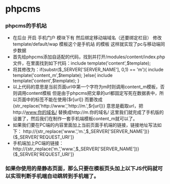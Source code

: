 # phpcms
### phpcms的手机站
- 在后台 开启 手机门户  模块下有  然后绑定移动端域名（还要绑定栏目）  修改 template/default/wap  模板这个是手机站 的模板   这样就实现了pc与移动端同步数据
- 首先给phpcms添加自适配的代码，找到并打开/modules/content/index.php文件，在里面找到如下代码：include template('content',$template);
- 将其修改为：if(substr($_SERVER['SERVER_NAME'], 0,1) == 'm'){
	 include template('content_m',$template);
	 }else{
	 include template('content',$template);
	 }
-  以上代码的意思是当前页面url中第一个字符为m时则调用content_m模板，否则调用content模板
  但是由于phpcms把文章的url都固定写死在数据表中，所以页面中的标签不能在使用{$r[url]}
  而要改成{str_replace('http://www.','http://m.',$r[url])}
  意思是截取url，把http://www.你的域名/ 替换成http://m.你的域名/
  这里我们就完成了手机版的设置了，然后我们在制作一套手机端模板content_m就可以了。
- 如果我们要在PC端的内容里面加上当前页面手机端的链接，链接地址写法如下：
  http://{str_replace('www.','m.',$_SERVER['SERVER_NAME'])}{$_SERVER['REQUEST_URI']}
- 手机端加上PC端的链接：
 http://{str_replace('m.','www.',$_SERVER['SERVER_NAME'])}{$_SERVER['REQUEST_URI']}
 
### 如果你使用的是静态页面，那么只要在模板页头加上以下JS代码就可以实现判断手机端自动跳转到手机端了。
<script type="text/javascript">
	 function browserRedirect() {
	 var sUserAgent = navigator.userAgent.toLowerCase();
	 var bIsIpad = sUserAgent.match(/ipad/i) == "ipad";
	 var bIsIphoneOs = sUserAgent.match(/iphone os/i) == "iphone os";
	 var bIsMidp = sUserAgent.match(/midp/i) == "midp";
	 var bIsUc7 = sUserAgent.match(/rv:1.2.3.4/i) == "rv:1.2.3.4";
	 var bIsUc = sUserAgent.match(/ucweb/i) == "ucweb";
	 var bIsAndroid = sUserAgent.match(/android/i) == "android";
	 var bIsCE = sUserAgent.match(/windows ce/i) == "windows ce";
	 var bIsWM = sUserAgent.match(/windows mobile/i) == "windows mobile";
	 if (bIsIpad || bIsIphoneOs || bIsMidp || bIsUc7 || bIsUc || bIsAndroid || bIsCE || bIsWM) {
	 {if $catid=='' and $id==''}
	 window.location.href="{APP_PATH}/index.php";
	 {elseif $id=='' and $catid!=''}
	 window.location.href="{APP_PATH}/index.php?m=content&c=index&a=lists&catid={$catid}";
	 {else}
	 window.location.href="{APP_PATH}/index.php?m=content&c=index&a=show&catid={$catid}&id={$id}";
	 {/if}
	 }
	 }
	 browserRedirect();
	function closewindow() {
	 $("#register-box").hide();
	 }
	 function openwindow() {
	 $("#register-box").show();
	 }
	 </script>
